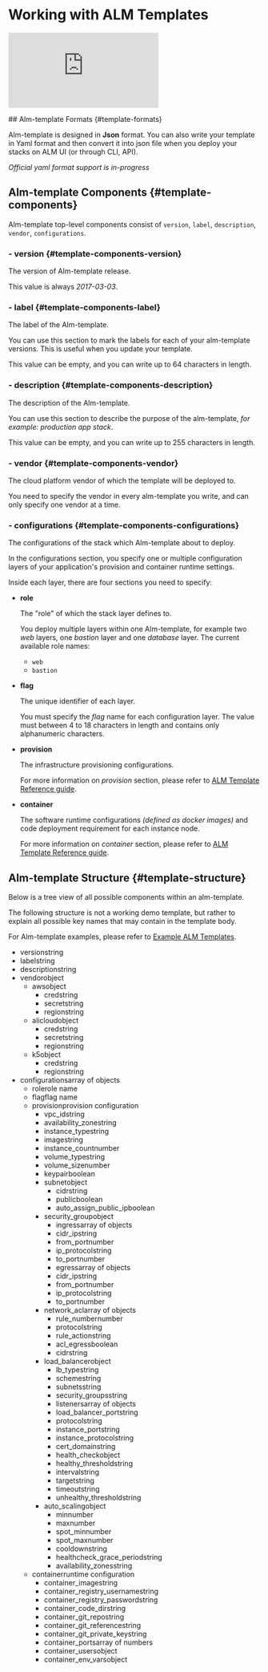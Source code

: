 # Working with ALM Templates

![](https://github.com/mobingilabs/docs/tree/c41c10942132c59be4cf71d474ba6fa87a43b3f1/.gitbook/assets/theDocs.all.min.css)
<link href="../.gitbook/assets/theDocs.all.min.css" rel="stylesheet">
## Alm-template Formats {#template-formats}

Alm-template is designed in **Json** format. You can also write your template in Yaml format and then convert it into json file when you deploy your stacks on ALM UI \(or through CLI, API\).

_Official yaml format support is in-progress_

## Alm-template Components {#template-components}

Alm-template top-level components consist of `version`, `label`, `description`, `vendor`, `configurations`.

### - version {#template-components-version}

The version of Alm-template release.

This value is always _2017-03-03_.

### - label {#template-components-label}

The label of the Alm-template.

You can use this section to mark the labels for each of your alm-template versions. This is useful when you update your template.

This value can be empty, and you can write up to 64 characters in length.

### - description {#template-components-description}

The description of the Alm-template.

You can use this section to describe the purpose of the alm-template, _for example: production app stack_.

This value can be empty, and you can write up to 255 characters in length.

### - vendor {#template-components-vendor}

The cloud platform vendor of which the template will be deployed to.

You need to specify the vendor in every alm-template you write, and can only specify one vendor at a time.

### - configurations {#template-components-configurations}

The configurations of the stack which Alm-template about to deploy.

In the configurations section, you specify one or multiple configuration layers of your application's provision and container runtime settings.

Inside each layer, there are four sections you need to specify:

* **role**

  The "role" of which the stack layer defines to.

  You deploy multiple layers within one Alm-template, for example two _web_ layers, one _bastion_ layer and one _database_ layer. The current available role names:

  * `web`
  * `bastion`

* **flag**

  The unique identifier of each layer.

  You must specify the _flag_ name for each configuration layer. The value must between 4 to 18 characters in length and contains only alphanumeric characters.

* **provision**

  The infrastructure provisioning configurations.

  For more information on _provision_ section, please refer to [ALM Template Reference guide](https://learn.mobingi.com/alm-templates-reference#provision).

* **container**

  The software runtime configurations _\(defined as docker images\)_ and code deployment requirement for each instance node.

  For more information on _container_ section, please refer to [ALM Template Reference guide](https://learn.mobingi.com/alm-templates-reference#container).

## Alm-template Structure {#template-structure}

Below is a tree view of all possible components within an alm-template.

The following structure is not a working demo template, but rather to explain all possible key names that may contain in the template body.

For Alm-template examples, please refer to [Example ALM Templates](https://learn.mobingi.com/alm-templates-example-templates).

* versionstring
* labelstring
* descriptionstring
* vendorobject
  * awsobject
    * credstring
    * secretstring
    * regionstring
  * alicloudobject
    * credstring
    * secretstring
    * regionstring
  * k5object
    * credstring
    * regionstring
* configurationsarray of objects
  * rolerole name
  * flagflag name
  * provisionprovision configuration
    * vpc\_idstring
    * availability\_zonestring
    * instance\_typestring
    * imagestring
    * instance\_countnumber
    * volume\_typestring
    * volume\_sizenumber
    * keypairboolean
    * subnetobject
      * cidrstring
      * publicboolean
      * auto\_assign\_public\_ipboolean
    * security\_groupobject
      * ingressarray of objects
      * cidr\_ipstring
      * from\_portnumber
      * ip\_protocolstring
      * to\_portnumber
      * egressarray of objects
      * cidr\_ipstring
      * from\_portnumber
      * ip\_protocolstring
      * to\_portnumber
    * network\_aclarray of objects
      * rule\_numbernumber
      * protocolstring
      * rule\_actionstring
      * acl\_egressboolean
      * cidrstring
    * load\_balancerobject
      * lb\_typestring
      * schemestring
      * subnetsstring
      * security\_groupsstring
      * listenersarray of objects
      * load\_balancer\_portstring
      * protocolstring
      * instance\_portstring
      * instance\_protocolstring
      * cert\_domainstring
      * health\_checkobject
      * healthy\_thresholdstring
      * intervalstring
      * targetstring
      * timeoutstring
      * unhealthy\_thresholdstring
    * auto\_scalingobject
      * minnumber
      * maxnumber
      * spot\_minnumber
      * spot\_maxnumber
      * cooldownstring
      * healthcheck\_grace\_periodstring
      * availability\_zonesstring
  * containerruntime configuration
    * container\_imagestring
    * container\_registry\_usernamestring
    * container\_registry\_passwordstring
    * container\_code\_dirstring
    * container\_git\_repostring
    * container\_git\_referencestring
    * container\_git\_private\_keystring
    * container\_portsarray of numbers
    * container\_usersobject
    * container\_env\_varsobject

